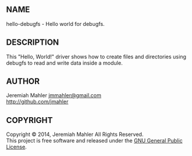 
NAME
----

hello-debugfs - Hello world for debugfs.

DESCRIPTION
-----------

This "Hello, World!" driver shows how to create files and directories
using debugfs to read and write data inside a module.

AUTHOR
------

Jeremiah Mahler <jmmahler@gmail.com><br>
<http://github.com/jmahler>

COPYRIGHT
---------

Copyright &copy; 2014, Jeremiah Mahler All Rights Reserved.<br>
This project is free software and released under
the [GNU General Public License][gpl].

  [gpl]: http://www.gnu.org/licenses/gpl.html

